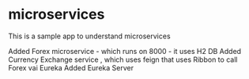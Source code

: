 # microservices
This is a sample app to understand microservices

Added Forex microservice - which runs on 8000 - it uses H2 DB 
Added Currency Exchange service , which uses feign that uses Ribbon to call Forex vai Eureka
Added Eureka Server 
